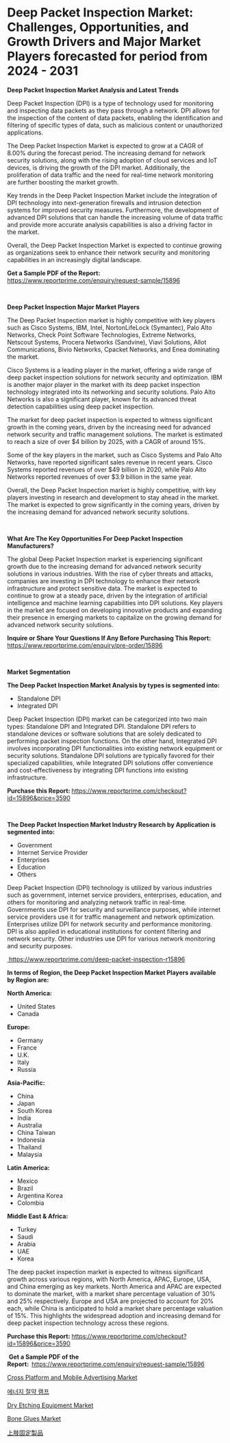 <p><h1>Deep Packet Inspection Market: Challenges, Opportunities, and Growth Drivers and Major Market Players forecasted for period from 2024 - 2031</h1></p><p><strong>Deep Packet Inspection Market Analysis and Latest Trends</strong></p>
<p><p>Deep Packet Inspection (DPI) is a type of technology used for monitoring and inspecting data packets as they pass through a network. DPI allows for the inspection of the content of data packets, enabling the identification and filtering of specific types of data, such as malicious content or unauthorized applications.</p><p>The Deep Packet Inspection Market is expected to grow at a CAGR of 8.00% during the forecast period. The increasing demand for network security solutions, along with the rising adoption of cloud services and IoT devices, is driving the growth of the DPI market. Additionally, the proliferation of data traffic and the need for real-time network monitoring are further boosting the market growth.</p><p>Key trends in the Deep Packet Inspection Market include the integration of DPI technology into next-generation firewalls and intrusion detection systems for improved security measures. Furthermore, the development of advanced DPI solutions that can handle the increasing volume of data traffic and provide more accurate analysis capabilities is also a driving factor in the market.</p><p>Overall, the Deep Packet Inspection Market is expected to continue growing as organizations seek to enhance their network security and monitoring capabilities in an increasingly digital landscape.</p></p>
<p><strong>Get a Sample PDF of the Report:&nbsp;</strong> <a href="https://www.reportprime.com/enquiry/request-sample/15896">https://www.reportprime.com/enquiry/request-sample/15896</a></p>
<p>&nbsp;</p>
<p><strong>Deep Packet Inspection Major Market Players</strong></p>
<p><p>The Deep Packet Inspection market is highly competitive with key players such as Cisco Systems, IBM, Intel, NortonLifeLock (Symantec), Palo Alto Networks, Check Point Software Technologies, Extreme Networks, Netscout Systems, Procera Networks (Sandvine), Viavi Solutions, Allot Communications, Bivio Networks, Cpacket Networks, and Enea dominating the market.</p><p>Cisco Systems is a leading player in the market, offering a wide range of deep packet inspection solutions for network security and optimization. IBM is another major player in the market with its deep packet inspection technology integrated into its networking and security solutions. Palo Alto Networks is also a significant player, known for its advanced threat detection capabilities using deep packet inspection.</p><p>The market for deep packet inspection is expected to witness significant growth in the coming years, driven by the increasing need for advanced network security and traffic management solutions. The market is estimated to reach a size of over $4 billion by 2025, with a CAGR of around 15%.</p><p>Some of the key players in the market, such as Cisco Systems and Palo Alto Networks, have reported significant sales revenue in recent years. Cisco Systems reported revenues of over $49 billion in 2020, while Palo Alto Networks reported revenues of over $3.9 billion in the same year.</p><p>Overall, the Deep Packet Inspection market is highly competitive, with key players investing in research and development to stay ahead in the market. The market is expected to grow significantly in the coming years, driven by the increasing demand for advanced network security solutions.</p></p>
<p>&nbsp;</p>
<p><strong>What Are The Key Opportunities For Deep Packet Inspection Manufacturers?</strong></p>
<p><p>The global Deep Packet Inspection market is experiencing significant growth due to the increasing demand for advanced network security solutions in various industries. With the rise of cyber threats and attacks, companies are investing in DPI technology to enhance their network infrastructure and protect sensitive data. The market is expected to continue to grow at a steady pace, driven by the integration of artificial intelligence and machine learning capabilities into DPI solutions. Key players in the market are focused on developing innovative products and expanding their presence in emerging markets to capitalize on the growing demand for advanced network security solutions.</p></p>
<p><strong>Inquire or Share Your Questions If Any Before Purchasing This Report:</strong> <a href="https://www.reportprime.com/enquiry/pre-order/15896">https://www.reportprime.com/enquiry/pre-order/15896</a></p>
<p>&nbsp;</p>
<p><strong>Market Segmentation</strong></p>
<p><strong>The Deep Packet Inspection Market Analysis by types is segmented into:</strong></p>
<p><ul><li>Standalone DPI</li><li>Integrated DPI</li></ul></p>
<p><p>Deep Packet Inspection (DPI) market can be categorized into two main types: Standalone DPI and Integrated DPI. Standalone DPI refers to standalone devices or software solutions that are solely dedicated to performing packet inspection functions. On the other hand, Integrated DPI involves incorporating DPI functionalities into existing network equipment or security solutions. Standalone DPI solutions are typically favored for their specialized capabilities, while Integrated DPI solutions offer convenience and cost-effectiveness by integrating DPI functions into existing infrastructure.</p></p>
<p><strong>Purchase this Report:&nbsp;</strong><a href="https://www.reportprime.com/checkout?id=15896&price=3590">https://www.reportprime.com/checkout?id=15896&price=3590</a></p>
<p>&nbsp;</p>
<p><strong>The Deep Packet Inspection Market Industry Research by Application is segmented into:</strong></p>
<p><ul><li>Government</li><li>Internet Service Provider</li><li>Enterprises</li><li>Education</li><li>Others</li></ul></p>
<p><p>Deep Packet Inspection (DPI) technology is utilized by various industries such as government, internet service providers, enterprises, education, and others for monitoring and analyzing network traffic in real-time. Governments use DPI for security and surveillance purposes, while internet service providers use it for traffic management and network optimization. Enterprises utilize DPI for network security and performance monitoring. DPI is also applied in educational institutions for content filtering and network security. Other industries use DPI for various network monitoring and security purposes.</p></p>
<p><a href="https://www.reportprime.com/deep-packet-inspection-r15896">&nbsp;https://www.reportprime.com/deep-packet-inspection-r15896</a></p>
<p><strong>In terms of Region, the Deep Packet Inspection Market Players available by Region are:</strong></p>
<p>
    <p> <strong> North America: </strong>
        <ul>
            <li>United States</li>
            <li>Canada</li>
        </ul>
        </p> 
    <p> <strong> Europe: </strong>
        <ul>
            <li>Germany</li>
            <li>France</li>
            <li>U.K.</li>
            <li>Italy</li>
            <li>Russia</li>
        </ul>
        </p> 
    <p> <strong> Asia-Pacific: </strong>
        <ul>
            <li>China</li>
            <li>Japan</li>
            <li>South Korea</li>
            <li>India</li>
            <li>Australia</li>
            <li>China Taiwan</li>
            <li>Indonesia</li>
            <li>Thailand</li>
            <li>Malaysia</li>
        </ul>
        </p> 
    <p> <strong> Latin America: </strong>
        <ul>
            <li>Mexico</li>
            <li>Brazil</li>
            <li>Argentina Korea</li>
            <li>Colombia</li>
        </ul>
        </p> 
    <p> <strong> Middle East & Africa: </strong>
        <ul>
            <li>Turkey</li>
            <li>Saudi</li>
            <li>Arabia</li>
            <li>UAE</li>
            <li>Korea</li>
        </ul>
    </p>
    </p>
<p><p>The deep packet inspection market is expected to witness significant growth across various regions, with North America, APAC, Europe, USA, and China emerging as key markets. North America and APAC are expected to dominate the market, with a market share percentage valuation of 30% and 25% respectively. Europe and USA are projected to account for 20% each, while China is anticipated to hold a market share percentage valuation of 15%. This highlights the widespread adoption and increasing demand for deep packet inspection technology across these regions.</p></p>
<p><strong>Purchase this Report: </strong><a href="https://www.reportprime.com/checkout?id=15896&price=3590">https://www.reportprime.com/checkout?id=15896&price=3590</a></p>
<p>&nbsp;<strong>Get a Sample PDF of the Report:&nbsp;&nbsp;</strong><a href="https://www.reportprime.com/enquiry/request-sample/15896">https://www.reportprime.com/enquiry/request-sample/15896</a></p>
<p><strong></strong></p>
<p><p><a href="https://github.com/Airanohannonzb68e5pb53oc1/Market-Research-Report-List-2/blob/main/cross-platform-and-mobile-advertising-market.md">Cross Platform and Mobile Advertising Market</a></p><p><a href="https://github.com/khytkeqagplkzqvh/Market-Research-Report-List-2/blob/main/362449876485.md">에너지 절약 램프</a></p><p><a href="https://www.linkedin.com/pulse/dry-etching-equipment-market-exploring-share-trends-future-growth-yloif">Dry Etching Equipment Market</a></p><p><a href="https://www.linkedin.com/pulse/bone-gluesnbspmarket-focuses-market-share-size-projected-7y5nf?trackingId=afXmw9CrPV4fLigASjJ18w%3D%3D">Bone Glues Market</a></p><p><a href="https://github.com/AriMuller2009/Market-Research-Report-List-1/blob/main/618376082080.md">上肢固定製品</a></p></p>